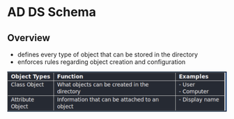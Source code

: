 # AD DS Schema

## Overview

* defines every type of object that can be stored in the directory
* enforces rules regarding object creation and configuration

![](../.gitbook/assets/untitled%20%282%29.png)


